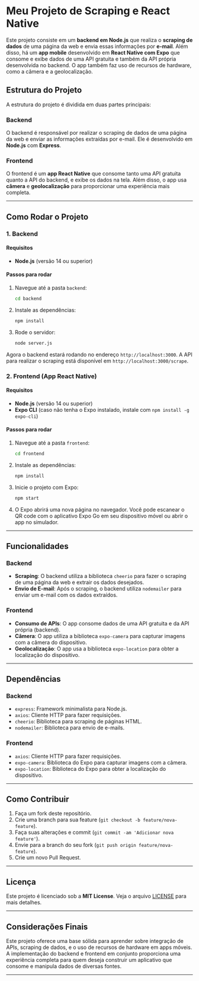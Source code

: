 # Meu Projeto de Scraping e React Native

Este projeto consiste em um **backend em Node.js** que realiza o **scraping de dados** de uma página da web e envia essas informações por **e-mail**. Além disso, há um **app mobile** desenvolvido em **React Native com Expo** que consome e exibe dados de uma API gratuita e também da API própria desenvolvida no backend. O app também faz uso de recursos de hardware, como a câmera e a geolocalização.

## Estrutura do Projeto

A estrutura do projeto é dividida em duas partes principais:

### Backend

O backend é responsável por realizar o scraping de dados de uma página da web e enviar as informações extraídas por e-mail. Ele é desenvolvido em **Node.js** com **Express**.


### Frontend

O frontend é um **app React Native** que consome tanto uma API gratuita quanto a API do backend, e exibe os dados na tela. Além disso, o app usa **câmera** e **geolocalização** para proporcionar uma experiência mais completa.


---

## Como Rodar o Projeto

### 1. Backend

#### Requisitos

- **Node.js** (versão 14 ou superior)

#### Passos para rodar

1. Navegue até a pasta `backend`:

    ```bash
    cd backend
    ```

2. Instale as dependências:

    ```bash
    npm install
    ```

3. Rode o servidor:

    ```bash
    node server.js
    ```

Agora o backend estará rodando no endereço `http://localhost:3000`. A API para realizar o scraping está disponível em `http://localhost:3000/scrape`.

### 2. Frontend (App React Native)

#### Requisitos

- **Node.js** (versão 14 ou superior)
- **Expo CLI** (caso não tenha o Expo instalado, instale com `npm install -g expo-cli`)

#### Passos para rodar

1. Navegue até a pasta `frontend`:

    ```bash
    cd frontend
    ```

2. Instale as dependências:

    ```bash
    npm install
    ```

3. Inicie o projeto com Expo:

    ```bash
    npm start
    ```

4. O Expo abrirá uma nova página no navegador. Você pode escanear o QR code com o aplicativo Expo Go em seu dispositivo móvel ou abrir o app no simulador.

---

## Funcionalidades

### Backend

- **Scraping**: O backend utiliza a biblioteca `cheerio` para fazer o scraping de uma página da web e extrair os dados desejados.
- **Envio de E-mail**: Após o scraping, o backend utiliza `nodemailer` para enviar um e-mail com os dados extraídos.

### Frontend

- **Consumo de APIs**: O app consome dados de uma API gratuita e da API própria (backend).
- **Câmera**: O app utiliza a biblioteca `expo-camera` para capturar imagens com a câmera do dispositivo.
- **Geolocalização**: O app usa a biblioteca `expo-location` para obter a localização do dispositivo.

---

## Dependências

### Backend

- `express`: Framework minimalista para Node.js.
- `axios`: Cliente HTTP para fazer requisições.
- `cheerio`: Biblioteca para scraping de páginas HTML.
- `nodemailer`: Biblioteca para envio de e-mails.

### Frontend

- `axios`: Cliente HTTP para fazer requisições.
- `expo-camera`: Biblioteca do Expo para capturar imagens com a câmera.
- `expo-location`: Biblioteca do Expo para obter a localização do dispositivo.

---

## Como Contribuir

1. Faça um fork deste repositório.
2. Crie uma branch para sua feature (`git checkout -b feature/nova-feature`).
3. Faça suas alterações e commit (`git commit -am 'Adicionar nova feature'`).
4. Envie para a branch do seu fork (`git push origin feature/nova-feature`).
5. Crie um novo Pull Request.

---

## Licença

Este projeto é licenciado sob a **MIT License**. Veja o arquivo [LICENSE](LICENSE) para mais detalhes.

---

## Considerações Finais

Este projeto oferece uma base sólida para aprender sobre integração de APIs, scraping de dados, e o uso de recursos de hardware em apps móveis. A implementação do backend e frontend em conjunto proporciona uma experiência completa para quem deseja construir um aplicativo que consome e manipula dados de diversas fontes.

--- 
